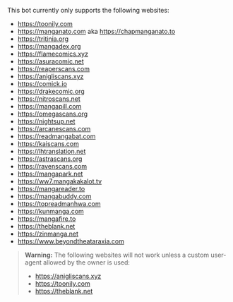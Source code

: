 This bot currently only supports the following websites:

- https://toonily.com
- https://manganato.com aka https://chapmanganato.to
- https://tritinia.org
- https://mangadex.org
- https://flamecomics.xyz
- https://asuracomic.net
- https://reaperscans.com
- https://anigliscans.xyz
- https://comick.io
- https://drakecomic.org
- https://nitroscans.net
- https://mangapill.com
- https://omegascans.org
- https://nightsup.net
- https://arcanescans.com
- https://readmangabat.com
- https://kaiscans.com
- https://lhtranslation.net
- https://astrascans.org
- https://ravenscans.com
- https://mangapark.net
- https://ww7.mangakakalot.tv
- https://mangareader.to
- https://mangabuddy.com
- https://topreadmanhwa.com
- https://kunmanga.com
- https://mangafire.to
- https://theblank.net
- https://zinmanga.net
- https://www.beyondtheataraxia.com

> **Warning:** The following websites will not work unless a custom user-agent allowed by the owner is used:
> - https://anigliscans.xyz
> - https://toonily.com
> - https://theblank.net